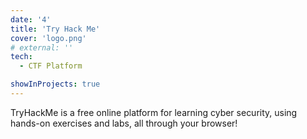 ```yaml
---
date: '4'
title: 'Try Hack Me'
cover: 'logo.png'
# external: ''
tech:
  - CTF Platform 

showInProjects: true
---
```


TryHackMe is a free online platform for learning cyber security, using hands-on exercises and labs, all through your browser!